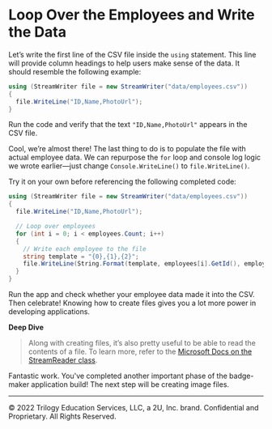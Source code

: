 # Loop Over the Employees and Write the Data

Let’s write the first line of the CSV file inside the `using` statement. This line will provide column headings to help users make sense of the data. It should resemble the following example:

```cs
using (StreamWriter file = new StreamWriter("data/employees.csv"))
{
  file.WriteLine("ID,Name,PhotoUrl");
}
```

Run the code and verify that the text `"ID,Name,PhotoUrl"` appears in the CSV file.

Cool, we’re almost there! The last thing to do is to populate the file with actual employee data. We can repurpose the `for` loop and console log logic we wrote earlier—just change `Console.WriteLine()` to `file.WriteLine()`.

Try it on your own before referencing the following completed code:

```cs
using (StreamWriter file = new StreamWriter("data/employees.csv"))
{
  file.WriteLine("ID,Name,PhotoUrl");

  // Loop over employees
  for (int i = 0; i < employees.Count; i++)
  {
    // Write each employee to the file
    string template = "{0},{1},{2}";
    file.WriteLine(String.Format(template, employees[i].GetId(), employees[i].GetFullName(), employees[i].GetPhotoUrl()));
  }
}
```

Run the app and check whether your employee data made it into the CSV. Then celebrate! Knowing how to create files gives you a lot more power in developing applications.

**Deep Dive**

> Along with creating files, it’s also pretty useful to be able to read the contents of a file. To learn more, refer to the [Microsoft Docs on the StreamReader class](https://docs.microsoft.com/en-us/dotnet/api/system.io.streamreader).

Fantastic work. You've completed another important phase of the badge-maker application build! The next step will be creating image files.

---
© 2022 Trilogy Education Services, LLC, a 2U, Inc. brand. Confidential and Proprietary. All Rights Reserved.